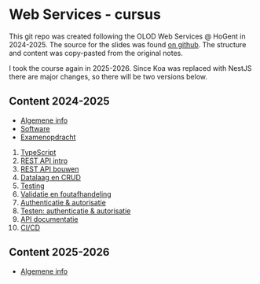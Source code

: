 # Web Services - cursus

This git repo was created following the OLOD Web Services @ HoGent in 2024-2025. The source for the slides was found [on github](https://hogent-frontendweb.github.io/webservices-cursus/#/). The structure and content was copy-pasted from the original notes.

I took the course again in 2025-2026. Since Koa was replaced with NestJS there are major changes, so there will be two versions below.

## Content 2024-2025

- [Algemene info](2024/01_algemene_info.md)
- [Software](2024/02_software.md)
- [Examenopdracht](2024/03_examenopdracht.md)

1. [TypeScript](2024/001_typescript.md)
2. [REST API intro](2024/002_rest_api_intro.md)
3. [REST API bouwen](2024/003_rest_api_bouwen.md)
4. [Datalaag en CRUD](2024/004_datalaag_en_crud.md)
5. [Testing](2024/005_testing.md)
6. [Validatie en foutafhandeling](2024/006_validatie_en_foutafhandeling.md)
7. [Authenticatie & autorisatie](2024/007_authenticatie_en_authorisatie.md)
8. [Testen: authenticatie & autorisatie](2024/008_testen_authenticatie_en_autorisatie.md)
9. [API documentatie](2024/009_api_documentatie.md)
10. [CI/CD](2024/010_ci_cd.md)

## Content 2025-2026

- [Algemene info](2025/01_algemene_info.md)
